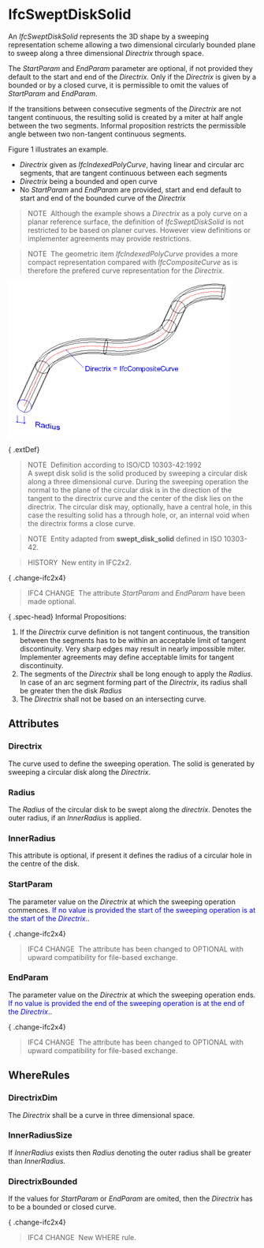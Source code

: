 # IfcSweptDiskSolid

An _IfcSweptDiskSolid_ represents the 3D shape by a sweeping representation scheme allowing a two dimensional circularly bounded plane to sweep along a three dimensional _Directrix_ through space.

The _StartParam_ and _EndParam_ parameter are optional, if not provided they default to the start and end of the _Directrix_. Only if the _Directrix_ is given by a bounded or by a closed curve, it is permissible to omit the values of _StartParam_ and _EndParam_.

If the transitions between consecutive segments of the _Directrix_ are not tangent continuous, the resulting solid is created by a miter at half angle between the two segments. Informal proposition restricts the permissible angle between two non-tangent continuous segments.

Figure 1 illustrates an example.

* _Directrix_ given as _IfcIndexedPolyCurve_, having linear and circular arc segments, that are tangent continuous between each segments
* _Directrix_ being a bounded and open curve
* No _StartParam_ and _EndParam_ are provided, start and end default to start and end of the bounded curve of the _Directrix_

> NOTE&nbsp; Although the example shows a _Directrix_ as a poly curve on a planar reference surface, the definition of _IfcSweptDiskSolid_ is not restricted to be based on planer curves. However view definitions or implementer agreements may provide restrictions.

> NOTE&nbsp; The geometric item _IfcIndexedPolyCurve_ provides a more compact representation compared with _IfcCompositeCurve_ as is therefore the prefered curve representation for the _Directrix_.

!["disk solid"](../../../../figures/ifcsweptdisksolid-layout1.png "Figure 1 &mdash; Swept disk solid geometry")

{ .extDef}
> NOTE&nbsp; Definition according to ISO/CD 10303-42:1992  
> A swept disk solid is the solid produced by sweeping a circular disk along a three dimensional curve. During the sweeping operation the normal to the plane of the circular disk is in the direction of the tangent to the directrix curve and the center of the disk lies on the directrix. The circular disk may, optionally, have a central hole, in this case the resulting solid has a through hole, or, an internal void when the directrix forms a close curve.

> NOTE&nbsp; Entity adapted from **swept_disk_solid** defined in ISO 10303-42.

> HISTORY&nbsp; New entity in IFC2x2.

{ .change-ifc2x4}
> IFC4 CHANGE&nbsp; The attribute _StartParam_ and _EndParam_ have been made optional.

{ .spec-head}
Informal Propositions:

1. If the _Directrix_ curve definition is not tangent continuous, the transition between the segments has to be within an acceptable limit of tangent discontinuity. Very sharp edges may result in nearly impossible miter. Implementer agreements may define acceptable limits for tangent discontinuity.
2. The segments of the _Directrix_ shall be long enough to apply the _Radius_. In case of an arc segment forming part of the _Directrix_, its radius shall be greater then the disk _Radius_
3. The _Directrix_ shall not be based on an intersecting curve.

## Attributes

### Directrix
The curve used to define the sweeping operation. The solid is generated by sweeping a circular disk along the _Directrix_.

### Radius
The _Radius_ of the circular disk to be swept along the _directrix_. Denotes the outer radius, if an _InnerRadius_ is applied.

### InnerRadius
This attribute is optional, if present it defines the radius of a circular hole in the centre of the disk.

### StartParam
The parameter value on the _Directrix_ at which the sweeping operation commences. <font color="#0000ff">If no value is provided the start of the sweeping operation is at the start of the <em>Directrix</em>.</font>.

{ .change-ifc2x4}
> IFC4 CHANGE&nbsp; The attribute has been changed to OPTIONAL with upward compatibility for file-based exchange.

### EndParam
The parameter value on the _Directrix_ at which the sweeping operation ends. <font color="#0000ff">If no value is provided the end of the sweeping operation is at the end of the <em>Directrix</em>.</font>.

{ .change-ifc2x4}
> IFC4 CHANGE&nbsp; The attribute has been changed to OPTIONAL with upward compatibility for file-based exchange.

## WhereRules

### DirectrixDim
The _Directrix_ shall be a curve in three dimensional space.

### InnerRadiusSize
If _InnerRadius_ exists then _Radius_ denoting the outer radius shall be greater than _InnerRadius_.

### DirectrixBounded
If the values for _StartParam_ or _EndParam_ are omited, then the _Directrix_ has to be a bounded or closed curve.

{ .change-ifc2x4}
> IFC4 CHANGE&nbsp; New WHERE rule.
